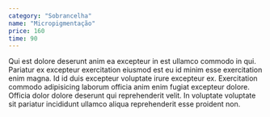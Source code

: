 ```yaml
---
category: "Sobrancelha"
name: "Micropigmentação"
price: 160
time: 90
---
```


Qui est dolore deserunt anim ea excepteur in est ullamco commodo in qui. Pariatur ex excepteur exercitation eiusmod est eu id minim esse exercitation enim magna. Id id duis excepteur voluptate irure excepteur ex. Exercitation commodo adipisicing laborum officia anim enim fugiat excepteur dolore. Officia dolor dolore deserunt qui reprehenderit velit. In voluptate voluptate sit pariatur incididunt ullamco aliqua reprehenderit esse proident non.